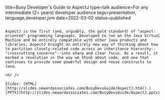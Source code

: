 title=Busy Developer's Guide to AspectJ
type=talk
audience=For any intermediate (2+ years) developer audience
tags=presentation, language,developer,jvm
date=2022-03-02
status=published
~~~~~~

AspectJ is the first (and, arguably, the gold standard) of "aspect-oriented" programming languages. Developed to run on the Java Virtual Machine and be entirely compatible with other Java products and libraries, AspectJ brought an entirely new way of thinking about how to partition closely-related code across an inheritance hierarchy--"crosscutting concerns"--into sharp and clear focus. As a result, it marked a revolution in the way we think about code, and one that continues to provide some powerful design and reuse constructs to Java.
    
<hr />

Slides: [HTML](http://slides.newardassociates.com/BusyDevsGuide/AspectJ.html) | [PPTX](http://slides.newardassociates.com/BusyDevsGuide/AspectJ.pptx)
